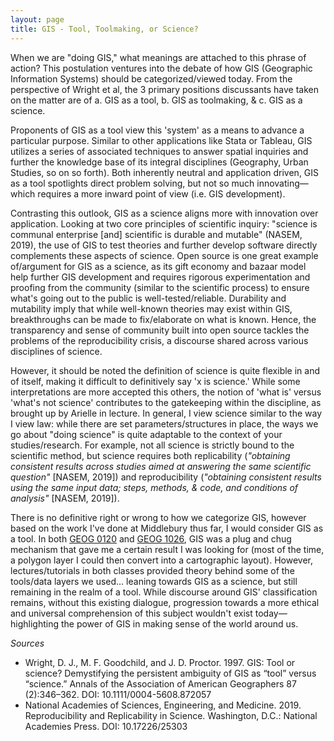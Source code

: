 ```yaml
---
layout: page
title: GIS - Tool, Toolmaking, or Science?
---
```


When we are "doing GIS," what meanings are attached to this phrase of action? This postulation ventures into the debate of how GIS (Geographic Information Systems) should be categorized/viewed today. From the perspective of Wright et al, the 3 primary positions discussants have taken on the matter are of a. GIS as a tool, b. GIS as toolmaking, & c. GIS as a science.

Proponents of GIS as a tool view this 'system' as a means to advance a particular purpose. Similar to other applications like Stata or Tableau, GIS utilizes a series of associated techniques to answer spatial inquiries and further the knowledge base of its integral disciplines (Geography, Urban Studies, so on so forth). Both inherently neutral and application driven, GIS as a tool spotlights direct problem solving, but not so much innovating—which requires a more inward point of view (i.e. GIS development).

Contrasting this outlook, GIS as a science aligns more with innovation over application. Looking at two core principles of scientific inquiry: "science is communal enterprise [and] scientific is durable and mutable" (NASEM, 2019), the use of GIS to test theories and further develop software directly complements these aspects of science. Open source is one great example of/argument for GIS as a science, as its gift economy and bazaar model help further GIS development and requires rigorous experimentation and proofing from the community (similar to the scientific process) to ensure what's going out to the public is well-tested/reliable. Durability and mutability imply that while well-known theories may exist within GIS, breakthroughs can be made to fix/elaborate on what is known. Hence, the transparency and sense of community built into open source tackles the problems of the reproducibility crisis, a discourse shared across various disciplines of science.

However, it should be noted the definition of science is quite flexible in and of itself, making it difficult to definitively say 'x is science.' While some interpretations are more accepted this others, the notion of 'what is' versus 'what's not science' contributes to the gatekeeping within the discipline, as brought up by Arielle in lecture. In general, I view science similar to the way I view law: while there are set parameters/structures in place, the ways we go about "doing science" is quite adaptable to the context of your studies/research. For example, not all science is strictly bound to the scientific method, but science requires both replicability (*"obtaining consistent results across studies aimed at answering the same scientific question"* [NASEM, 2019]) and reproducibility (*"obtaining consistent results using the same input data; steps, methods, & code, and conditions of analysis"* [NASEM, 2019]).

There is no definitive right or wrong to how we categorize GIS, however based on the work I've done at Middlebury thus far, I would consider GIS as a tool. In both [GEOG 0120](https://catalog.middlebury.edu/courses/view/course/course%2FGEOG0120) and [GEOG 1026](https://catalog.middlebury.edu/courses/view/catalog/catalog%2FMCUG/course/course%2FGEOG1026), GIS was a plug and chug mechanism that gave me a certain result I was looking for (most of the time, a polygon layer I could then convert into a cartographic layout). However, lectures/tutorials in both classes provided theory behind some of the tools/data layers we used... leaning towards GIS as a science, but still remaining in the realm of a tool. While discourse around GIS' classification remains, without this existing dialogue, progression towards a more ethical and universal comprehension of this subject wouldn't exist today—highlighting the power of GIS in making sense of the world around us.

*Sources*
* Wright, D. J., M. F. Goodchild, and J. D. Proctor. 1997. GIS: Tool or science? Demystifying the persistent ambiguity of GIS as “tool” versus “science.” Annals of the Association of American Geographers 87 (2):346–362. DOI: 10.1111/0004-5608.872057
* National Academies of Sciences, Engineering, and Medicine. 2019. Reproducibility and Replicability in Science. Washington, D.C.: National Academies Press. DOI: 10.17226/25303

